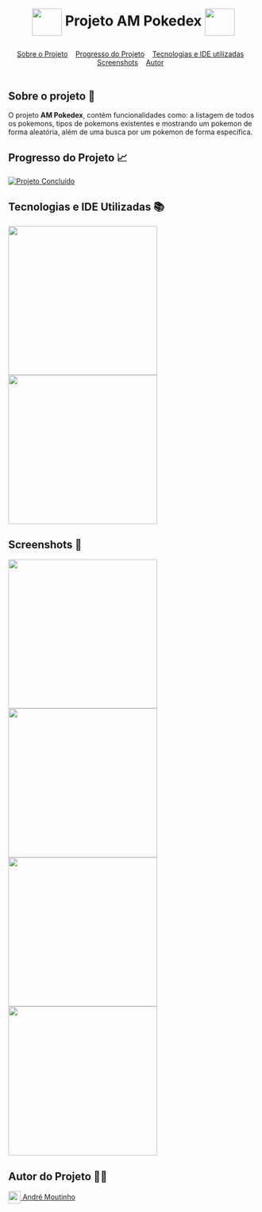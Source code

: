 # <p align=center><img align="center" src="https://i.imgur.com/hKuGvJw.png" height="55" width="60"/> Projeto AM Pokedex <img align="center" src="https://i.imgur.com/hKuGvJw.png" height="55" width="60"/></p>

<div id="inicio" align=center>
  <a href="#sobre">Sobre o Projeto</a>&nbsp;&nbsp;&nbsp;
  <a href="#progresso">Progresso do Projeto</a>&nbsp;&nbsp;&nbsp;  
  <a href="#linguagens">Tecnologias e IDE utilizadas</a>&nbsp;&nbsp;&nbsp;
  <a href="#screenshots">Screenshots</a>&nbsp;&nbsp;&nbsp;
  <a href="#autor">Autor</a>&nbsp;&nbsp;&nbsp; 
</div><br>

<h2 id="sobre">Sobre o projeto 🔎</h2>
<p>O projeto <b>AM Pokedex</b>, contém funcionalidades como: a listagem de todos os pokemons, tipos de pokemons existentes e mostrando um pokemon de forma aleatória, além de uma busca por um pokemon de forma específica.</p>

<h2 id="progresso">Progresso do Projeto 📈</h2>

<a href="#" title="STATUS"><img src="https://img.shields.io/badge/STATUS-Concluído-green?style=for-the-badge" alt="Projeto Concluído"></a>

<h2 id="linguagens">Tecnologias e IDE Utilizadas 📚</h2>

<div style="display: inline_block">
<!-- LOGOS HTML5 | CSS3 | JS -->   
<img align="center" src="https://i.imgur.com/RsjH463.png" width="300"/>
<!-- LOGO VISUAL STUDIO CODE -->  
<img align="center" src="https://i.imgur.com/mXXAMPF.png" width="300"/> 

<h2 id="screenshots">Screenshots 📸</h2>

<img align="center" src="https://i.imgur.com/20r5FSG.png" width="300"/> 
<img align="center" src="https://i.imgur.com/NGTGvJC.png" width="300"/> 
<img align="center" src="https://i.imgur.com/CtY6Isi.png" width="300"/> 
<img align="center" src="https://i.imgur.com/zuuKh6m.png" width="300"/> 


<h2 id="autor">Autor do Projeto 👨‍💼</h2>
<a href="https://github.com/AMoutinho" title="André Moutinho"><img align="center" src="https://i.imgur.com/VN0Vh9S.png" width="25"/> André Moutinho</a>  
